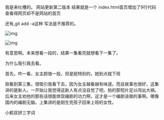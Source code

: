   我是来吐槽的。 网站更新第二版本 结果就是一个 index.html首页增加了9行代码 查看得网页却不是网站的首页    

还有,git add -a这种 写法是不推荐的。



![img](https://img1.doubanio.com/view/group_topic/l/public/p174691379.jpg)



![img](https://img1.doubanio.com/view/group/sqxs/public/436c0027dea3188.jpg)





有意思啊。本来想看一段的，结果一集看完就想看下一集了。

为什么吸引我去看。

首先，咋一看，女主颜值一般，但是挺特别的，她到点就下班





刚看到第三集，很吸引我看下去，因为女主越看越有味道。而且故事也很好，这集讲的是新人。一开始让我觉得这新人有点没自觉了吧。拍的那短片足以闯出大祸。后来女主劝他的那些话很能体现编剧的功力啊，这才是一个编剧该做的事啊。哪像国内的编剧无脑。上集讲的是刚生完孩子回来上班的女性。

小鹤双拼三字词